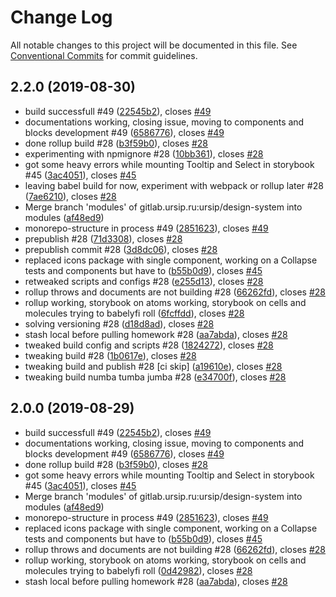 # Change Log

All notable changes to this project will be documented in this file.
See [Conventional Commits](https://conventionalcommits.org) for commit guidelines.

## 2.2.0 (2019-08-30)

* build successfull #49 ([22545b2](https://gitlab.ursip.ru/ursip/design-system/commit/22545b2)), closes [#49](https://gitlab.ursip.ru/ursip/design-system/issues/49)
* documentations working, closing issue, moving to components and blocks development #49 ([6586776](https://gitlab.ursip.ru/ursip/design-system/commit/6586776)), closes [#49](https://gitlab.ursip.ru/ursip/design-system/issues/49)
* done rollup build #28 ([b3f59b0](https://gitlab.ursip.ru/ursip/design-system/commit/b3f59b0)), closes [#28](https://gitlab.ursip.ru/ursip/design-system/issues/28)
* experimenting with npmignore #28 ([10bb361](https://gitlab.ursip.ru/ursip/design-system/commit/10bb361)), closes [#28](https://gitlab.ursip.ru/ursip/design-system/issues/28)
* got some heavy errors while mounting Tooltip and Select in storybook #45 ([3ac4051](https://gitlab.ursip.ru/ursip/design-system/commit/3ac4051)), closes [#45](https://gitlab.ursip.ru/ursip/design-system/issues/45)
* leaving babel build for now, experiment with webpack or rollup later #28 ([7ae6210](https://gitlab.ursip.ru/ursip/design-system/commit/7ae6210)), closes [#28](https://gitlab.ursip.ru/ursip/design-system/issues/28)
* Merge branch 'modules' of gitlab.ursip.ru:ursip/design-system into modules ([af48ed9](https://gitlab.ursip.ru/ursip/design-system/commit/af48ed9))
* monorepo-structure in process #49 ([2851623](https://gitlab.ursip.ru/ursip/design-system/commit/2851623)), closes [#49](https://gitlab.ursip.ru/ursip/design-system/issues/49)
* prepublish #28 ([71d3308](https://gitlab.ursip.ru/ursip/design-system/commit/71d3308)), closes [#28](https://gitlab.ursip.ru/ursip/design-system/issues/28)
* prepublish commit #28 ([3d8dc06](https://gitlab.ursip.ru/ursip/design-system/commit/3d8dc06)), closes [#28](https://gitlab.ursip.ru/ursip/design-system/issues/28)
* replaced icons package with single component, working on a Collapse tests and components but have to ([b55b0d9](https://gitlab.ursip.ru/ursip/design-system/commit/b55b0d9)), closes [#45](https://gitlab.ursip.ru/ursip/design-system/issues/45)
* retweaked scripts and configs #28 ([e255d13](https://gitlab.ursip.ru/ursip/design-system/commit/e255d13)), closes [#28](https://gitlab.ursip.ru/ursip/design-system/issues/28)
* rollup throws and documents are not building #28 ([66262fd](https://gitlab.ursip.ru/ursip/design-system/commit/66262fd)), closes [#28](https://gitlab.ursip.ru/ursip/design-system/issues/28)
* rollup working, storybook on atoms working, storybook on cells and molecules trying to babelyfi roll ([6fcffdd](https://gitlab.ursip.ru/ursip/design-system/commit/6fcffdd)), closes [#28](https://gitlab.ursip.ru/ursip/design-system/issues/28)
* solving versioning #28 ([d18d8ad](https://gitlab.ursip.ru/ursip/design-system/commit/d18d8ad)), closes [#28](https://gitlab.ursip.ru/ursip/design-system/issues/28)
* stash local before pulling homework #28 ([aa7abda](https://gitlab.ursip.ru/ursip/design-system/commit/aa7abda)), closes [#28](https://gitlab.ursip.ru/ursip/design-system/issues/28)
* tweaked build config and scripts #28 ([1824272](https://gitlab.ursip.ru/ursip/design-system/commit/1824272)), closes [#28](https://gitlab.ursip.ru/ursip/design-system/issues/28)
* tweaking build #28 ([1b0617e](https://gitlab.ursip.ru/ursip/design-system/commit/1b0617e)), closes [#28](https://gitlab.ursip.ru/ursip/design-system/issues/28)
* tweaking build and publish #28 [ci skip] ([a19610e](https://gitlab.ursip.ru/ursip/design-system/commit/a19610e)), closes [#28](https://gitlab.ursip.ru/ursip/design-system/issues/28)
* tweaking build numba tumba jumba #28 ([e34700f](https://gitlab.ursip.ru/ursip/design-system/commit/e34700f)), closes [#28](https://gitlab.ursip.ru/ursip/design-system/issues/28)






## 2.0.0 (2019-08-29)

* build successfull #49 ([22545b2](https://gitlab.ursip.ru/ursip/design-system/commit/22545b2)), closes [#49](https://gitlab.ursip.ru/ursip/design-system/issues/49)
* documentations working, closing issue, moving to components and blocks development #49 ([6586776](https://gitlab.ursip.ru/ursip/design-system/commit/6586776)), closes [#49](https://gitlab.ursip.ru/ursip/design-system/issues/49)
* done rollup build #28 ([b3f59b0](https://gitlab.ursip.ru/ursip/design-system/commit/b3f59b0)), closes [#28](https://gitlab.ursip.ru/ursip/design-system/issues/28)
* got some heavy errors while mounting Tooltip and Select in storybook #45 ([3ac4051](https://gitlab.ursip.ru/ursip/design-system/commit/3ac4051)), closes [#45](https://gitlab.ursip.ru/ursip/design-system/issues/45)
* Merge branch 'modules' of gitlab.ursip.ru:ursip/design-system into modules ([af48ed9](https://gitlab.ursip.ru/ursip/design-system/commit/af48ed9))
* monorepo-structure in process #49 ([2851623](https://gitlab.ursip.ru/ursip/design-system/commit/2851623)), closes [#49](https://gitlab.ursip.ru/ursip/design-system/issues/49)
* replaced icons package with single component, working on a Collapse tests and components but have to ([b55b0d9](https://gitlab.ursip.ru/ursip/design-system/commit/b55b0d9)), closes [#45](https://gitlab.ursip.ru/ursip/design-system/issues/45)
* rollup throws and documents are not building #28 ([66262fd](https://gitlab.ursip.ru/ursip/design-system/commit/66262fd)), closes [#28](https://gitlab.ursip.ru/ursip/design-system/issues/28)
* rollup working, storybook on atoms working, storybook on cells and molecules trying to babelyfi roll ([0d42982](https://gitlab.ursip.ru/ursip/design-system/commit/0d42982)), closes [#28](https://gitlab.ursip.ru/ursip/design-system/issues/28)
* stash local before pulling homework #28 ([aa7abda](https://gitlab.ursip.ru/ursip/design-system/commit/aa7abda)), closes [#28](https://gitlab.ursip.ru/ursip/design-system/issues/28)
